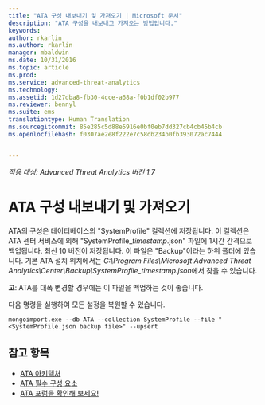 ```yaml
---
title: "ATA 구성 내보내기 및 가져오기 | Microsoft 문서"
description: "ATA 구성을 내보내고 가져오는 방법입니다."
keywords: 
author: rkarlin
ms.author: rkarlin
manager: mbaldwin
ms.date: 10/31/2016
ms.topic: article
ms.prod: 
ms.service: advanced-threat-analytics
ms.technology: 
ms.assetid: 1d27dba8-fb30-4cce-a68a-f0b1df02b977
ms.reviewer: bennyl
ms.suite: ems
translationtype: Human Translation
ms.sourcegitcommit: 85e285c5d88e5916e0bf0eb7dd327cb4cb45b4cb
ms.openlocfilehash: f0307ae2e8f222e7c58db234b0fb393072ac7444


---
```


*적용 대상: Advanced Threat Analytics 버전 1.7*



# <a name="export-and-import-the-ata-configuration"></a>ATA 구성 내보내기 및 가져오기
ATA의 구성은 데이터베이스의 "SystemProfile" 컬렉션에 저장됩니다.
이 컬렉션은 ATA 센터 서비스에 의해 "SystemProfile_*timestamp*.json" 파일에 1시간 간격으로 백업됩니다. 최신 10 버전이 저장됩니다.
이 파일은 "Backup"이라는 하위 폴더에 있습니다. 기본 ATA 설치 위치에서는 *C:\Program Files\Microsoft Advanced Threat Analytics\Center\Backup\SystemProfile_*timestamp*.json*에서 찾을 수 있습니다. 

**고**: ATA를 대폭 변경할 경우에는 이 파일을 백업하는 것이 좋습니다.

다음 명령을 실행하여 모든 설정을 복원할 수 있습니다.

`mongoimport.exe --db ATA --collection SystemProfile --file "<SystemProfile.json backup file>" --upsert`

## <a name="see-also"></a>참고 항목
- [ATA 아키텍처](/advanced-threat-analytics/plan-design/ata-architecture)
- [ATA 필수 구성 요소](/advanced-threat-analytics/plan-design/ata-prerequisites)
- [ATA 포럼을 확인해 보세요!](https://social.technet.microsoft.com/Forums/security/home?forum=mata)




<!--HONumber=Jan17_HO1-->


